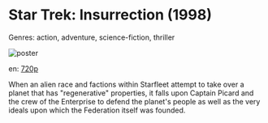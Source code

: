 # Star Trek: Insurrection (1998)

Genres: action, adventure, science-fiction, thriller

![poster](http://image.tmdb.org/t/p/w500/9pbc44kltJhArUNyrdQcantMEvH.jpg)

en:
  [720p](magnet:?xt=urn:btih:880B4524FAB5B579FA07BCC6557F92AFCAA9F7E0&tr=udp://glotorrents.pw:6969/announce&tr=udp://tracker.opentrackr.org:1337/announce&tr=udp://torrent.gresille.org:80/announce&tr=udp://tracker.openbittorrent.com:80&tr=udp://tracker.coppersurfer.tk:6969&tr=udp://tracker.leechers-paradise.org:6969&tr=udp://p4p.arenabg.ch:1337&tr=udp://tracker.internetwarriors.net:1337)
  


When an alien race and factions within Starfleet attempt to take over a planet that has "regenerative" properties, it falls upon Captain Picard and the crew of the Enterprise to defend the planet's people as well as the very ideals upon which the Federation itself was founded.
